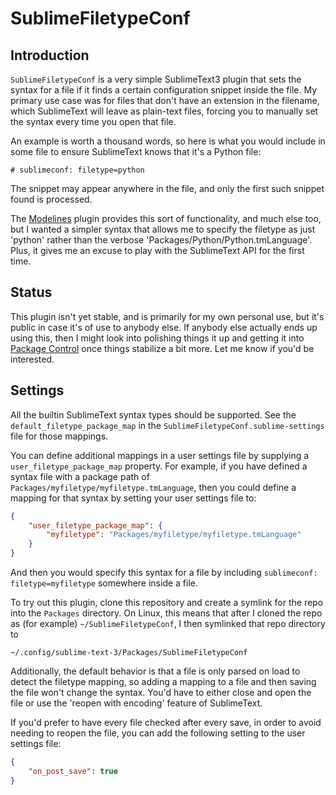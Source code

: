 SublimeFiletypeConf
===================

[//]: # (sublimeconf: filetype=markdown)

Introduction
------------

```SublimeFiletypeConf``` is a very simple SublimeText3 plugin that sets the
syntax for a file if it finds a certain configuration snippet inside the
file. My primary use case was for files that don't have an extension in the
filename, which SublimeText will leave as plain-text files, forcing you to
manually set the syntax every time you open that file.

An example is worth a thousand words, so here is what you would include in
some file to ensure SublimeText knows that it's a Python file:

```
# sublimeconf: filetype=python
```

The snippet may appear anywhere in the file, and only the first such snippet
found is processed.

The [Modelines](https://github.com/SublimeText/Modelines) plugin provides
this sort of functionality, and much else too, but I wanted a simpler syntax
that allows me to specify the filetype as just 'python' rather than the
verbose 'Packages/Python/Python.tmLanguage'. Plus, it gives me an excuse to
play with the SublimeText API for the first time.

Status
------

This plugin isn't yet stable, and is primarily for my own personal use, but
it's public in case it's of use to anybody else. If anybody else actually
ends up using this, then I might look into polishing things
it up and getting it into [Package Control](https://sublime.wbond.net/) once
things stabilize a bit more. Let me know if you'd be interested.


Settings
--------

All the builtin SublimeText syntax types should be supported. See the
```default_filetype_package_map``` in the
```SublimeFiletypeConf.sublime-settings``` file for those mappings.

You can define additional mappings in a user settings file by supplying
a ```user_filetype_package_map``` property. For example, if you have
defined a syntax file with a package path of
```Packages/myfiletype/myfiletype.tmLanguage```, then you could define a
mapping for that syntax by setting your user settings file to:

``` json
{
    "user_filetype_package_map": {
        "myfiletype": "Packages/myfiletype/myfiletype.tmLanguage"
    }
}
```

And then you would specify this syntax for a file by including
```sublimeconf: filetype=myfiletype``` somewhere inside a file.

To try out this plugin, clone this repository and create a
symlink for the repo into the ```Packages``` directory. On Linux, this means
that after I cloned the repo as (for example) ```~/SublimeFiletypeConf```,
I then symlinked that repo directory to

```
~/.config/sublime-text-3/Packages/SublimeFiletypeConf
```

Additionally, the default behavior is that a file is only parsed on load
to detect the filetype mapping, so adding a mapping to a file and then saving
the file won't change the syntax. You'd have to either close and open the file
or use the 'reopen with encoding' feature of SublimeText.

If you'd prefer to have every file checked after every save, in order to avoid
needing to reopen the file, you can add the following setting to the user
settings file:

``` json
{
    "on_post_save": true
}
```
